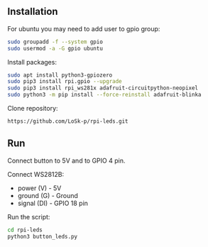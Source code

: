 ## Installation
For ubuntu you may need to add user to gpio group:

```bash
sudo groupadd -f --system gpio
sudo usermod -a -G gpio ubuntu
```

Install packages:
```bash
sudo apt install python3-gpiozero
sudo pip3 install rpi.gpio --upgrade
sudo pip3 install rpi_ws281x adafruit-circuitpython-neopixel
sudo python3 -m pip install --force-reinstall adafruit-blinka
```

Clone repository:
```bash
https://github.com/LoSk-p/rpi-leds.git
```

## Run

Connect button to 5V and to GPIO 4 pin.

Connect WS2812B:
* power (V) - 5V
* ground (G) - Ground
* signal (DI) - GPIO 18 pin

Run the script:
```bash
cd rpi-leds
python3 button_leds.py
```